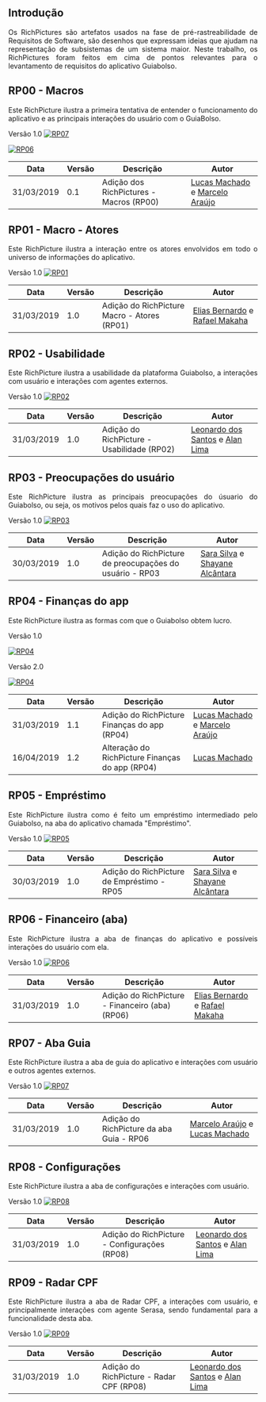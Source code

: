 ## Introdução
<p align="justify">Os RichPictures são artefatos usados na fase de pré-rastreabilidade de Requisitos de Software, são desenhos que expressam ideias que ajudam na representação de subsistemas de um sistema maior. Neste trabalho, os RichPictures foram feitos em cima de pontos relevantes para o levantamento de requisitos do aplicativo Guiabolso.

## RP00 - Macros
<p align="justify">Este RichPicture ilustra a primeira tentativa de entender o funcionamento do aplicativo e as principais interações do usuário com o GuiaBolso.

Versão 1.0
[ ![RP07](./../img/rich_picture/rich_picture_macro_02.jpg) ](./../img/rich_picture/rich_picture_macro_02.jpg)

[ ![RP06](./../img/rich_picture/rich_picture_macro_01.jpg) ](./../img/rich_picture/rich_picture_macro_01.jpg)

| Data | Versão | Descrição | Autor |
|--|--|--|--|
| 31/03/2019 | 0.1 | Adição dos RichPictures - Macros (RP00) | [Lucas Machado](https://github.com/lmmLucasMachado) e [Marcelo Araújo](https://github.com/santosm46) |

## RP01 - Macro - Atores
<p align="justify">Este RichPicture ilustra a interação entre os atores envolvidos em todo o universo de informações do aplicativo.

Versão 1.0
[ ![RP01](./../img/rich_picture/rich_picture_macro_atores.png) ](./../img/rich_picture/rich_picture_macro_atores.png)

| Data | Versão | Descrição | Autor |
|--|--|--|--|
| 31/03/2019 | 1.0 | Adição do RichPicture  Macro - Atores (RP01) | [Elias Bernardo](https://github.com/silvasara) e [Rafael Makaha](https://github.com/rafaelmakaha) |

## RP02 - Usabilidade
<p align="justify">Este RichPicture ilustra a usabilidade da plataforma Guiabolso, a interações com usuário e interações com agentes externos.

Versão 1.0
[ ![RP02](./../img/rich_picture/rich_picture_usabilidade.jpg) ](./../img/rich_picture/rich_picture_usabilidade.jpg)

| Data | Versão | Descrição | Autor |
|--|--|--|--|
| 31/03/2019 | 1.0 | Adição do RichPicture - Usabilidade (RP02) | [Leonardo dos Santos](https://github.com/leossb36) e [Alan Lima](https://github.com/alanrslima) |

## RP03 - Preocupações do usuário
<p align="justify">Este RichPicture ilustra as principais preocupações do úsuario do Guiabolso, ou seja, os motivos pelos quais faz o uso do aplicativo.

Versão 1.0
[ ![RP03](./../img/rich_picture/rich_picture_preocupacoes.png) ](./../img/rich_picture/rich_picture_preocupacoes.png)

| Data | Versão | Descrição | Autor |
|--|--|--|--|
| 30/03/2019 | 1.0 | Adição do RichPicture de preocupações do usuário - RP03| [Sara Silva](https://github.com/silvasara) e [Shayane Alcântara](https://github.com/shayanealcantara) |    

## RP04 - Finanças do app
<p align="justify">Este RichPicture ilustra as formas com que o Guiabolso obtem lucro.

Versão 1.0

[ ![RP04](./../img/rich_picture/rich_picture_financas_do_app.png) ](./../img/rich_picture/rich_picture_financas_do_app.png)

Versão 2.0

[ ![RP04](./../img/rich_picture/rich_picture_financas_do_app_2.png) ](./../img/rich_picture/rich_picture_financas_do_app.png)

| Data | Versão | Descrição | Autor |
|--|--|--|--|
| 31/03/2019 | 1.1 | Adição do RichPicture Finanças do app (RP04)| [Lucas Machado](https://github.com/lmmLucasMachado)  e [Marcelo Araújo](https://github.com/santosm46) |
| 16/04/2019 | 1.2 | Alteração do RichPicture Finanças do app (RP04)| [Lucas Machado](https://github.com/lmmLucasMachado)|

## RP05 - Empréstimo
<p align="justify">Este RichPicture ilustra como é feito um empréstimo intermediado pelo Guiabolso, na aba do aplicativo chamada "Empréstimo".

Versão 1.0
[ ![RP05](./../img/rich_picture/rich_picture_emprestimos.png) ](./../img/rich_picture/rich_picture_emprestimos.png)

| Data | Versão | Descrição | Autor |
|--|--|--|--|
| 30/03/2019 | 1.0 | Adição do RichPicture de Empréstimo - RP05| [Sara Silva](https://github.com/silvasara) e [Shayane Alcântara](https://github.com/shayanealcantara) |

## RP06 - Financeiro (aba)
<p align="justify">Este RichPicture ilustra a aba de finanças do aplicativo e possíveis interações do usuário com ela.

Versão 1.0
[ ![RP06](./../img/rich_picture/rich_picture_financas.png) ](./../img/rich_picture/rich_picture_financas.png)

| Data | Versão | Descrição | Autor |
|--|--|--|--|
| 31/03/2019 | 1.0 | Adição do RichPicture - Financeiro (aba) (RP06)| [Elias Bernardo](https://github.com/silvasara) e [Rafael Makaha](https://github.com/rafaelmakaha) |

## RP07 - Aba Guia
<p align="justify">Este RichPicture ilustra a aba de guia do aplicativo e interações com usuário e outros agentes externos.

Versão 1.0
[ ![RP07](./../img/rich_picture/rich_picture_guia.png) ](./../img/rich_picture/rich_picture_guia.png)

| Data | Versão | Descrição | Autor |
|--|--|--|--|
| 31/03/2019 | 1.0 | Adição do RichPicture da aba Guia - RP06| [Marcelo Araújo](https://github.com/santosm46) e [Lucas Machado](https://github.com/lmmLucasMachado) |

## RP08 - Configurações
<p align="justify">Este RichPicture ilustra a aba de configurações e interações com usuário.

Versão 1.0
[ ![RP08](./../img/rich_picture/rich_picture_configuracao.jpg) ](./../img/rich_picture/rich_picture_configuracao.jpg)

| Data | Versão | Descrição | Autor |
|--|--|--|--|
| 31/03/2019 | 1.0 | Adição do RichPicture - Configurações (RP08) | [Leonardo dos Santos](https://github.com/leossb36) e [Alan Lima](https://github.com/alanrslima) |

## RP09 - Radar CPF
<p align="justify">Este RichPicture ilustra a aba de Radar CPF, a interações com usuário, e principalmente interações com agente Serasa, sendo fundamental para a funcionalidade desta aba.

Versão 1.0
[ ![RP09](./../img/rich_picture/rich_picture_radar_cpf.jpg) ](./../img/rich_picture/rich_picture_radar_cpf.jpg)

| Data | Versão | Descrição | Autor |
|--|--|--|--|
| 31/03/2019 | 1.0| Adição do RichPicture - Radar CPF (RP08)| [Leonardo dos Santos](https://github.com/leossb36) e [Alan Lima](https://github.com/alanrslima) |
